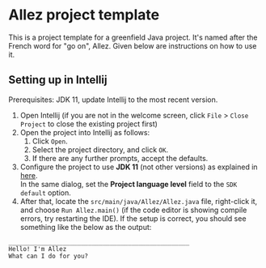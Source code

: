 # Allez project template

This is a project template for a greenfield Java project. It's named after the French word for "go on", Allez. Given below are instructions on how to use it.

## Setting up in Intellij

Prerequisites: JDK 11, update Intellij to the most recent version.

1. Open Intellij (if you are not in the welcome screen, click `File` > `Close Project` to close the existing project first)
1. Open the project into Intellij as follows:
   1. Click `Open`.
   1. Select the project directory, and click `OK`.
   1. If there are any further prompts, accept the defaults.
1. Configure the project to use **JDK 11** (not other versions) as explained in [here](https://www.jetbrains.com/help/idea/sdk.html#set-up-jdk).<br>
   In the same dialog, set the **Project language level** field to the `SDK default` option.
3. After that, locate the `src/main/java/Allez/Allez.java` file, right-click it, and choose `Run Allez.main()` (if the code editor is showing compile errors, try restarting the IDE). If the setup is correct, you should see something like the below as the output:

```
__________________________________________________
Hello! I'm Allez
What can I do for you?
```
